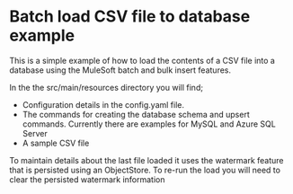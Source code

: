 # Batch load CSV file to database example

This is a simple example of how to load the contents of a CSV file into a database using the MuleSoft batch and bulk insert features.

In the the src/main/resources directory you will find;

- Configuration details in the config.yaml file. 
- The commands for creating the database schema and upsert commands. Currently there are examples for MySQL and Azure SQL Server
- A sample CSV file

To maintain details about the last file loaded it uses the watermark feature that is persisted using an ObjectStore. To re-run the load you will need to clear the persisted watermark information


